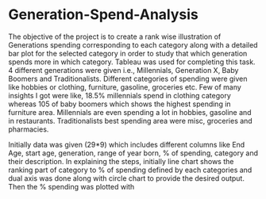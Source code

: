 # Generation-Spend-Analysis

The objective of the project is to create a rank wise illustration of Generations spending corresponding
to each category along with a detailed bar plot for the selected category in order to study that which
generation spends more in which category. Tableau was used for completing this task. 4 different
generations were given i.e., Millennials, Generation X, Baby Boomers and Traditionalists. Different
categories of spending were given like hobbies or clothing, furniture, gasoline, groceries etc. Few of
many insights I got were like, 18.5% millennials spend in clothing category whereas 105 of baby
boomers which shows the highest spending in furniture area. Millennials are even spending a lot in
hobbies, gasoline and in restaurants. Traditionalists best spending area were misc, groceries and
pharmacies.


Initially data was given (29*9) which includes different columns like End Age, start age, generation,
range of year born, % of spending, category and their description. In explaining the steps, initially line
chart shows the ranking part of category to % of spending defined by each categories and dual axis was
done along with circle chart to provide the desired output. Then the % spending was plotted with
